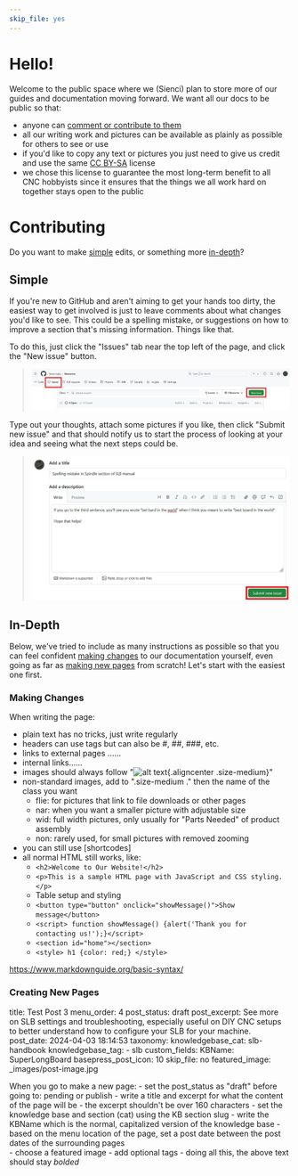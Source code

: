 ```yaml
---
skip_file: yes
---
```


# Hello!
Welcome to the public space where we (Sienci) plan to store more of our guides and documentation moving forward. We want all our docs to be public so that:
- anyone can [comment or contribute to them](#contributing)
- all our writing work and pictures can be available as plainly as possible for others to see or use
- if you'd like to copy any text or pictures you just need to give us credit and use the same [CC BY-SA](https://creativecommons.org/licenses/by-sa/4.0/) license
- we chose this license to guarantee the most long-term benefit to all CNC hobbyists since it ensures that the things we all work hard on together stays open to the public

# Contributing
Do you want to make [simple](#simple) edits, or something more [in-depth](#in-depth)?

## Simple
If you're new to GitHub and aren't aiming to get your hands too dirty, the easiest way to get involved is just to leave comments about what changes you'd like to see. This could be a spelling mistake, or suggestions on how to improve a section that's missing information. Things like that.

To do this, just click the "Issues" tab near the top left of the page, and click the "New issue" button.

> ![The GitHub New Issue webpage](/_images/Docs-submit-issue.jpg)

Type out your thoughts, attach some pictures if you like, then click "Submit new issue" and that should notify us to start the process of looking at your idea and seeing what the next steps could be.

> ![How to write and submit a GitHub issue](/_images/Docs-write-issue.jpg)

## In-Depth
Below, we've tried to include as many instructions as possible so that you can feel confident [making changes](#making-changes) to our documentation yourself, even going as far as [making new pages](#creating-new-pages) from scratch! Let's start with the easiest one first.

### Making Changes

When writing the page:
- plain text has no tricks, just write regularly
- headers can use <h></h> tags but can also be #, ##, ###, etc.
- links to external pages ......
- internal links......
- images should always follow "![alt text](/_images/FILE_NAME "Caption"){.aligncenter .size-medium}"
- non-standard images, add to ".size-medium ." then the name of the class you want 
  - flie: for pictures that link to file downloads or other pages
  - nar: when you want a smaller picture with adjustable size
  - wid: full width pictures, only usually for "Parts Needed" of product assembly
  - non: rarely used, for small pictures with removed zooming
- you can still use [shortcodes]
- all normal HTML still works, like:
  - `<h2>Welcome to Our Website!</h2>`
  - `<p>This is a sample HTML page with JavaScript and CSS styling.</p>`
  - Table setup and styling
  - `<button type="button" onclick="showMessage()">Show message</button>`
  - `<script> function showMessage() {alert('Thank you for contacting us!');}</script>`
  - `<section id="home"></section>`
  - `<style> h1 {color: red;} </style>`
 
<https://www.markdownguide.org/basic-syntax/>

### Creating New Pages

title: Test Post 3
menu_order: 4
post_status: draft
post_excerpt: See more on SLB settings and troubleshooting, especially useful on DIY CNC setups to better understand how to configure your SLB for your machine.
post_date: 2024-04-03 18:14:53
taxonomy:
    knowledgebase_cat: slb-handbook
    knowledgebase_tag:
        - slb
custom_fields:
    KBName: SuperLongBoard
    basepress_post_icon: 10
skip_file: no
featured_image: _images/post-image.jpg

When you go to make a new page:
    - set the post_status as "draft" before going to: pending or publish
    - write a title and excerpt for what the content of the page will be
    - the excerpt shouldn't be over 160 characters
    - set the knowledge base and section (cat) using the KB section slug
    - write the KBName which is the normal, capitalized version of the knowledge base
    - based on the menu location of the page, set a post date between the post dates of the surrounding pages    
    - choose a featured image
    - add optional tags
    - doing all this, the above text should stay *bolded*
